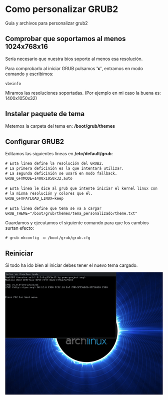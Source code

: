 # Como personalizar GRUB2
Guía y archivos para personalizar grub2

## Comprobar que soportamos al menos 1024x768x16

Sería necesario que nuestra bios soporte al menos esa resolución.

Para comprobarlo al iniciar GRUB pulsamos __'c'__, entramos en modo comando y escribimos:

~~~
vbeinfo
~~~

Miramos las resoluciones soportadas.
(Por ejemplo en mi caso la buena es: 1400x1050x32)

## Instalar paquete de tema

Metemos la carpeta del tema en: __/boot/grub/themes__

## Configurar GRUB2 

Editamos las siguientes líneas en __/etc/default/grub__:

~~~
# Esta línea define la resolución del GRUB2.
# La primera deficinión es la que intentará utilizar.
# La segunda deficinión se usará en modo fallback.
GRUB_GFXMODE=1400x1050x32,auto

# Esta línea le dice al grub que intente iniciar el kernel linux con 
# la misma resolución y colores que él.
GRUB_GFXPAYLOAD_LINUX=keep

# Esta línea define que tema se va a cargar
GRUB_THEME="/boot/grub/themes/tema_personalizado/theme.txt"
~~~

Guardamos y ejecutamos el siguiente comando para que los cambios surtan efecto:
~~~
# grub-mkconfig -o /boot/grub/grub.cfg 
~~~

## Reiniciar

Si todo ha ido bien al iniciar debes tener el nuevo tema cargado.

![alt_tag](screenshot1.gif?raw_true "Demo")







